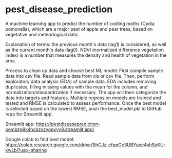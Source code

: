 # pest_disease_prediction
A machine learning app to predict the number of codling moths (Cydia pomonella), which are a major pest of apple and pear trees, based on vegetative and meteorlogical data.

Explanation of terms: the previous month's data (lag1) is considered, as well as the current month's data (lag0). NDVI (normalized difference vegetation index) is a number that measures the density and health of vegetation in the area.

Process to clean up data and choose best ML model:
First compile sample data into csv file.
Read sample data from xls or csv file.
Then, perform exploratory data analysis (EDA) of sample data.
EDA includes removing duplicates, filling missing values with the mean for the column, and normalization/standardization if necessary.
The app will then categorize the data into targets and features.
Multiple regression models are trained and tested and RMSE is calculated to assess performance.
Once the best model is selected based on the lowest RMSE, push the best_model.pkl to GitHub repo for Streamlit app.

Streamlit app:
https://pestdiseaseprediction-oembzg9k4hcbzxzyopvyy8.streamlit.app/

Google colab to find best model:
https://colab.research.google.com/drive/1jhCJz-efppGe3UBYape4shSyKU-kwLbi?usp=sharing
